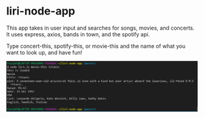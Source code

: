 # liri-node-app


This app takes in user input and searches for songs, movies, and concerts. It uses express, axios, bands in town, and the spotify api.

Type concert-this, spotify-this, or movie-this and the name of what you want to look up, and have fun!

<img src="movie.png">
